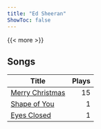 ```yaml
---
title: "Ed Sheeran"
ShowToc: false
---
```


{{< more >}}

## Songs
Title | Plays 
----- | -----: 
[Merry Christmas](/songs/merry-christmas) | 15
[Shape of You](/songs/shape-of-you) | 1
[Eyes Closed](/songs/eyes-closed) | 1


